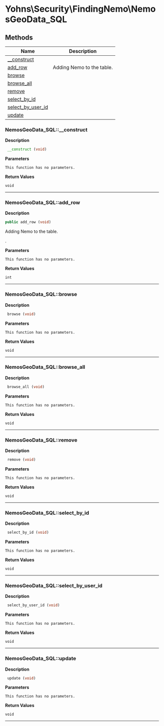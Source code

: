 # Yohns\Security\FindingNemo\NemosGeoData_SQL  







## Methods

| Name | Description |
|------|-------------|
|[__construct](#nemosgeodata_sql__construct)||
|[add_row](#nemosgeodata_sqladd_row)|Adding Nemo to the table.|
|[browse](#nemosgeodata_sqlbrowse)||
|[browse_all](#nemosgeodata_sqlbrowse_all)||
|[remove](#nemosgeodata_sqlremove)||
|[select_by_id](#nemosgeodata_sqlselect_by_id)||
|[select_by_user_id](#nemosgeodata_sqlselect_by_user_id)||
|[update](#nemosgeodata_sqlupdate)||




### NemosGeoData_SQL::__construct  

**Description**

```php
 __construct (void)
```

 

 

**Parameters**

`This function has no parameters.`

**Return Values**

`void`


<hr />


### NemosGeoData_SQL::add_row  

**Description**

```php
public add_row (void)
```

Adding Nemo to the table. 

. 

**Parameters**

`This function has no parameters.`

**Return Values**

`int`




<hr />


### NemosGeoData_SQL::browse  

**Description**

```php
 browse (void)
```

 

 

**Parameters**

`This function has no parameters.`

**Return Values**

`void`


<hr />


### NemosGeoData_SQL::browse_all  

**Description**

```php
 browse_all (void)
```

 

 

**Parameters**

`This function has no parameters.`

**Return Values**

`void`


<hr />


### NemosGeoData_SQL::remove  

**Description**

```php
 remove (void)
```

 

 

**Parameters**

`This function has no parameters.`

**Return Values**

`void`


<hr />


### NemosGeoData_SQL::select_by_id  

**Description**

```php
 select_by_id (void)
```

 

 

**Parameters**

`This function has no parameters.`

**Return Values**

`void`


<hr />


### NemosGeoData_SQL::select_by_user_id  

**Description**

```php
 select_by_user_id (void)
```

 

 

**Parameters**

`This function has no parameters.`

**Return Values**

`void`


<hr />


### NemosGeoData_SQL::update  

**Description**

```php
 update (void)
```

 

 

**Parameters**

`This function has no parameters.`

**Return Values**

`void`


<hr />


